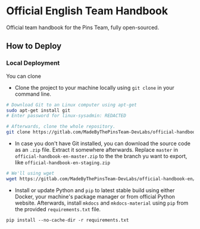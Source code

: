 # Official English Team Handbook

Official team handbook for the Pins Team, fully open-sourced.

## How to Deploy

### Local Deployment
You can clone

* Clone the project to your machine locally using `git clone` in your command line.

```bash
# Download Git to an Linux computer using apt-get
sudo apt-get install git
# Enter password for linux-sysadmin: REDACTED

# Afterwards, clone the whole repository.
git clone https://gitlab.com/MadeByThePinsTeam-DevLabs/official-handbook-en.git
```

* In case you don't have Git installed, you can download the source code as an `.zip` file. Extract it somewhere afterwards. Replace `master` in `official-handbook-en-master.zip` to the the branch yu want to export, like `official-handbook-en-staging.zip`

```bash
# We'll using wget
wget https://gitlab.com/MadeByThePinsTeam-DevLabs/official-handbook-en/-/archive/master/official-handbook-en-master.zip
```

* Install or update Python and `pip` to latest stable build using either Docker, your machine's package manager or from official Python website. Afterwards, install `mkdocs` and `mkdocs-material` using `pip` from the provided `requirements.txt` file.
```
pip install --no-cache-dir -r requirements.txt
```
